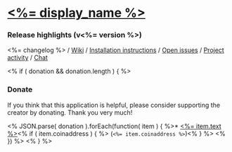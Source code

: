 [<%= display_name %>](<%= homepage %>)
===

### Release highlights (v<%= version %>)

<%= changelog %> / [Wiki](https://github.com/streamlink/streamlink-twitch-gui/wiki) / [Installation instructions](https://github.com/streamlink/streamlink-twitch-gui/wiki/Installation) / [Open issues](https://github.com/streamlink/streamlink-twitch-gui/issues) / [Project activity](https://github.com/streamlink/streamlink-twitch-gui/pulse/monthly) / [Chat](https://gitter.im/streamlink/streamlink-twitch-gui)

<% if ( donation && donation.length ) { %>
### Donate

If you think that this application is helpful, please consider supporting the creator by donating.
Thank you very much!

<% JSON.parse( donation ).forEach(function( item ) { %>* [<%= item.text %>](<%= item.url %>)<% if ( item.coinaddress ) { %> (`<%= item.coinaddress %>`)<% } %>
<% }) %>
<% } %>
